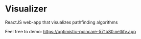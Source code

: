 # Visualizer
ReactJS web-app that visualizes pathfinding algorithms 

Feel free to demo: https://optimistic-poincare-571b80.netlify.app
